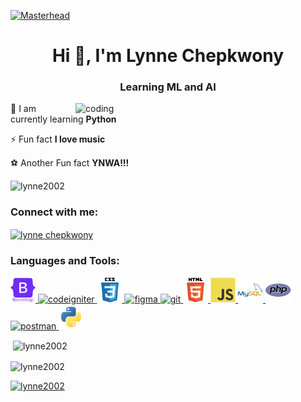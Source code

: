 [![Masterhead](https://klaxos.com/wp-content/uploads/2017/12/writer-desk.jpg)](https://chebet.apprenticecloud.com)
<h1 align="center">Hi 👋, I'm Lynne Chepkwony</h1>
<h3 align="center">Learning ML and AI</h3>
<img alt="coding" width="400" align="right" src="https://media.giphy.com/media/ZVik7pBtu9dNS/giphy.gif"



📄 I am currently learning **Python**

⚡ Fun fact **I love music**

 ⚽ Another Fun fact **YNWA!!!**
 


<p align="left"> <img src="https://komarev.com/ghpvc/?username=lynne2002&label=Profile%20views&color=0e75b6&style=flat" alt="lynne2002" /> </p>


<h3 align="left">Connect with me:</h3>
<p align="left">
<a href="https://linkedin.com/in/lynne chepkwony" target="blank"><img align="center" src="https://raw.githubusercontent.com/rahuldkjain/github-profile-readme-generator/master/src/images/icons/Social/linked-in-alt.svg" alt="lynne chepkwony" height="30" width="40" /></a>
</p>

<h3 align="left">Languages and Tools:</h3>
<p align="left"> <a href="https://getbootstrap.com" target="_blank" rel="noreferrer"> <img src="https://raw.githubusercontent.com/devicons/devicon/master/icons/bootstrap/bootstrap-plain-wordmark.svg" alt="bootstrap" width="40" height="40"/> </a> <a href="https://codeigniter.com" target="_blank" rel="noreferrer"> <img src="https://cdn.worldvectorlogo.com/logos/codeigniter.svg" alt="codeigniter" width="40" height="40"/> </a> <a href="https://www.w3schools.com/css/" target="_blank" rel="noreferrer"> <img src="https://raw.githubusercontent.com/devicons/devicon/master/icons/css3/css3-original-wordmark.svg" alt="css3" width="40" height="40"/> </a> <a href="https://www.figma.com/" target="_blank" rel="noreferrer"> <img src="https://www.vectorlogo.zone/logos/figma/figma-icon.svg" alt="figma" width="40" height="40"/> </a> <a href="https://git-scm.com/" target="_blank" rel="noreferrer"> <img src="https://www.vectorlogo.zone/logos/git-scm/git-scm-icon.svg" alt="git" width="40" height="40"/> </a> <a href="https://www.w3.org/html/" target="_blank" rel="noreferrer"> <img src="https://raw.githubusercontent.com/devicons/devicon/master/icons/html5/html5-original-wordmark.svg" alt="html5" width="40" height="40"/> </a> <a href="https://developer.mozilla.org/en-US/docs/Web/JavaScript" target="_blank" rel="noreferrer"> <img src="https://raw.githubusercontent.com/devicons/devicon/master/icons/javascript/javascript-original.svg" alt="javascript" width="40" height="40"/> </a> <a href="https://www.mysql.com/" target="_blank" rel="noreferrer"> <img src="https://raw.githubusercontent.com/devicons/devicon/master/icons/mysql/mysql-original-wordmark.svg" alt="mysql" width="40" height="40"/> </a> <a href="https://www.php.net" target="_blank" rel="noreferrer"> <img src="https://raw.githubusercontent.com/devicons/devicon/master/icons/php/php-original.svg" alt="php" width="40" height="40"/> </a> <a href="https://postman.com" target="_blank" rel="noreferrer"> <img src="https://www.vectorlogo.zone/logos/getpostman/getpostman-icon.svg" alt="postman" width="40" height="40"/> </a> <a href="https://www.python.org" target="_blank" rel="noreferrer"> <img src="https://raw.githubusercontent.com/devicons/devicon/master/icons/python/python-original.svg" alt="python" width="40" height="40"/> </a> </p>

<p>&nbsp;<img align="center" src="https://github-readme-stats.vercel.app/api?username=lynne2002&show_icons=true&locale=en" alt="lynne2002" /></p>

<p><img align="center" src="https://github-readme-streak-stats.herokuapp.com/?user=lynne2002&" alt="lynne2002" /></p>
                        

<p align="left"> <a href="https://github.com/ryo-ma/github-profile-trophy"><img src="https://github-profile-trophy.vercel.app/?username=lynne2002" alt="lynne2002" /></a> </p>

<!---
Lynne2002/Lynne2002 is a ✨ special ✨ repository because its `README.md` (this file) appears on your GitHub profile.
You can click the Preview link to take a look at your changes.
--->
